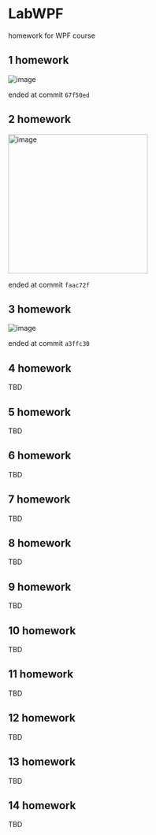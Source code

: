 # LabWPF
homework for WPF course

## 1 homework
![image](https://github.com/elseD/LabWPF/assets/15214028/1d7f66cb-9a25-4fb3-a3b1-967ca0d1401b)

ended at commit `67f50ed`

## 2 homework
<img width="283" alt="image" src="https://github.com/user-attachments/assets/fbacd2b2-1c81-43a6-bff9-f4a3ec124b01" />

ended at commit `faac72f`

## 3 homework
![image](https://github.com/user-attachments/assets/d66b1076-c0dd-4420-8690-fb8adf25a176)

ended at commit `a3ffc30`

## 4 homework
TBD

## 5 homework
TBD

## 6 homework
TBD

## 7 homework
TBD

## 8 homework
TBD

## 9 homework
TBD

## 10 homework
TBD

## 11 homework
TBD

## 12 homework
TBD

## 13 homework
TBD

## 14 homework
TBD
